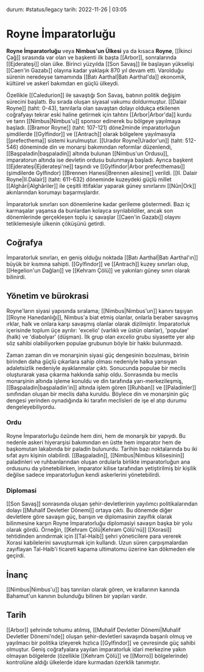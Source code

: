 durum: #status/legacy
tarih: 2022-11-26 | 03:05
# Royne İmparatorluğu
**Royne İmparatorluğu** veya **Nimbus'un Ülkesi** ya da kısaca **Royne**, [[İkinci Çağ]] sırasında var olan ve başkenti ilk başta [[Arbor]], sonralarında [[Ejderateşi]] olan ülke. Birinci yüzyılda [[Son Savaş]] ile başlayan yükselişi [[Caen'in Gazabı]] olayına kadar yaklaşık 870 yıl devam etti. Varolduğu sürenin neredeyse tamamında [[Batı Aarthal|Batı Aarthal'da]] ekonomik, kültürel ve askerî bakımdan en güçlü ülkeydi.

Özellikle [[Caledurion]] ile savaştığı Son Savaş, batının politik değişim sürecini başlattı. Bu sırada oluşan siyasal vakumu doldurmuştur. [[Dalair Royne]] (taht: 0-43), tanrılarla olan savaştan dolayı oldukça etkilenen coğrafyayı tekrar eski haline getirmek için tahtını [[Arbor|Arbor'da]] kurdu ve tanrı [[Nimbus|Nimbus'u]] sponsor edinerek bu bölgeye yayılmaya başladı. [[Bramor Royne]] (taht: 107-121) döne2minde imparatorluğun şimdilerde [[Gylfindor]] ve [[Antrach]] olarak bölgelere yayılmasıyla [[prefecthema]] sistemi kurulmuştur. [[Urador Royne|Urador'un]] (taht: 512-546) döneminde din ve monarşi bakımından reformlar düzenlendi, [[Başpaladin|başpaladin]] altında bulunan [[Nimbus'un Ordusu]], imparatorun altında ise devletin ordusu bulunmaya başladı. Ayrıca başkent [[Ejderateşi|Ejderateşi'ne]] taşındı ve [[Gylfindor|Arbor prefectheması]] (şimdilerde Gylfindor) [[Brennen Hanesi|Brennen ailesine]] verildi. [[II. Dalair Royne|II.Dalair]] (taht: 611-632) döneminde kuzeydeki güçlü millet [[Alghâri|Alghâriler]] ile çeşitli ittifaklar yaparak güney sınırlarını [[Nûn|Ork]] akınlarından korumayı başarmışlardır.

İmparatorluk sınırları son dönemlerine kadar gerileme göstermedi. Bazı iç karmaşalar yaşansa da bunlardan kolayca sıyrılabildiler, ancak son dönemlerinde gerçekleşen toplu iç savaşlar [[Caen'in Gazabı]] olayını tetiklemesiyle ülkenin çöküşünü getirdi.
## Coğrafya
İmparatorluk sınırları, en geniş olduğu noktada [[Batı Aarthal|Batı Aarthal'ın]] büyük bir kısmına sahipti. [[Gylfindor]] ve [[Antrach]] kuzey sınırları olup, [[Hegelion'un Dağları]] ve [[Kehram Çölü]] ve yakınları güney sınırı olarak bilinirdi.
## Yönetim ve bürokrasi
Royne'ların siyasi yapısında sıralama; [[Nimbus|Nimbus'un]] kanını taşıyan [[Royne Hanedanlığı]], Nimbus'a biat etmiş olanlar, onlarla beraber savaşmış ırklar, halk ve onlara karşı savaşmış olanlar olarak dizilmiştir. İmparatorluk içerisinde toplum üçe ayrılır: 'excelio' (varlıklı ve üstün olanlar), 'populae' (halk) ve 'diabolyar' (düşman). İlk grup olan *excelio* grubu siyasette yer alıp söz sahibi olabiliyorken populae grubunun böyle bir hakkı bulunmazdı.

Zaman zaman din ve monarşinin siyasi güç dengesinin bozulması, birinin birinden daha güçlü çıkarlara sahip olması nedeniyle halka yansıyan adaletsizlik nedeniyle ayaklanmalar çıktı. Sonucunda populae bir meclis oluşturarak yasa çıkarma hakkında sahip oldu. Sonrasında bu meclis monarşinin altında işleme konuldu ve din tarafında yarı-merkezileşmiş, [[Başpaladin|başpaladin'in]] altında işlem gören [[Ruhban]] ve [[Paladinler]] sınıfından oluşan bir meclis daha kuruldu. Böylece din ve monarşinin güç dengesi yerinden oynadığında iki tarafın meclisleri de işe el atıp durumu dengeleyebiliyordu.
### Ordu
Royne İmparatorluğu özünde hem dini, hem de monarşik bir yapıydı. Bu nedenle askeri hiyerarşisi bakımından en üstte hem imparator hem de başkomutan lakabında bir paladin bulunurdu. Tarihin bazı noktalarında bu iki sıfat aynı kişinin olabilirdi. [[Başpaladin]], [[Nimbus|Nimbus kilisesinin]] paladinleri ve ruhbanlarından oluşan ordularla birlikte imparatorluğun ana ordusunu da yönetebilirken, imparator kilise tarafından yetiştirilmiş bir kişilik değilse sadece imparatorluğun kendi askerlerini yönetebilirdi.
### Diplomasi 
[[Son Savaş]] sonrasında oluşan şehir-devletlerinin yayılımcı politikalarından dolayı [[Muhalif Devletler Dönemi]] ortaya çıktı. Bu dönemde diğer devletlere göre savaşın güç, barışın ve diplomasinin zayıflık olarak bilinmesine karşın Royne İmparatorluğu diplomasiyi savaşın başka bir yolu olarak gördü. Örneğin, [[Kehram Çölü|Kehram Çölü'nü]] [[Xorasi]] tehtidinden arındırmak için [[Tal-Haib]] şehri yöneticilere para vererek Xorasi kabilelerini savuşturmak için kullandı. Uzun süren çarpışmalardan zayıflayan Tal-Haib'i ticareti kapama ultimatomu üzerine kan dökmeden ele geçirdi.
## İnanç
[[Nimbus|Nimbus'u]] baş tanrıları olarak gören, ve krallarının kanında Bahamut'un kanının bulunduğu bilinen bir yapıları vardır.
## Tarih
[[Arbor]] şehrinde tohumu atılmış, [[Muhalif Devletler Dönemi|Muhalif Devletler Dönemi'nde]] oluşan şehir-devletleri savaşında başarılı olmuş ve yayılmacı bir politika izleyerek hızlıca [[Gylfindor]] ve çevresinde güç sahibi olmuştur. Geniş coğrafyalara yayılan imparatorluk idari merkezine yakın olmayan bölgelerde (özellikle [[Kehram Çölü]] ve [[Morro]] bölgelerinde) kontrolüne aldığı ülkelerde idare kurmadan özerklik tanımıştır.